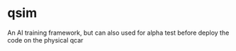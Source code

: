 # qsim
An AI training framework, but can also used for alpha test before deploy the code on the physical qcar
